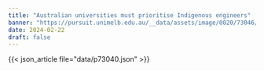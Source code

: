 ```yaml
---
title: "Australian universities must prioritise Indigenous engineers"
banner: "https://pursuit.unimelb.edu.au/__data/assets/image/0020/73046/Australian-universities-must-prioritise-Indigenous-engineers_d83d44eb-ddae-4b60-9d60-7fbf0568f212.jpg"
date: 2024-02-22
draft: false
---
```


{{< json_article file="data/p73040.json" >}}